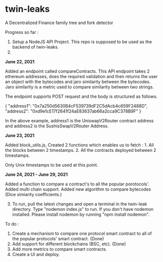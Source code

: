 # twin-leaks
A Decentralized Finance family tree and fork detector

Progress so far : 

1. Setup a NodeJS API Project. This repo is supposed to be used as the backend of twin-leaks.
2. 

**June 22, 2021**

Added an endpoint called compareContracts. This API endpoint takes 2 ethereum addresses, does the required validation and then returns the user an object with the bytecodes and jaro similarity between the bytecodes. Jaro similarity is a metric used to compare similarity between two strings. 

The endpoint supports POST request and the body is structured as follows. 

{
    "address1": "0x7a250d5630B4cF539739dF2C5dAcb4c659F2488D",
    "address2": "0xd9e1cE17f2641f24aE83637ab66a2cca9C378B9F"
} 

In the above example, address1 is the UniswapV2Router contract address and address2 is the SushisSwapV2Router Address.


**June 23, 2021**

Added block_utils.js, Created 2 functions which enables us to fetch :
    1. All the blocks between 2 timestamps. 
    2. All the contracts deployed between 2 timestamps. 

Only Unix timestamps to be used at this point. 


**June 24, 2021 - June 29, 2021**

Added a function to compare a contract's to all the popular porotocols'. Added multi chain support. Added new algorithm to compare bytecodes (Dice simiarity coefficients.)


3. To run, pull the latest changes and open a terminal in the twin-leak directory. Type "nodemon index.js" to run. If you don't have nodemon installed. Please install nodemon by running "npm install nodemon". 




To do :
1. Create a mechanism to compare one protocol smart contract to all of the popular protocols' smart contract. (Done)
2. Add support for different blockchains (BSC, etc). (Done)
3. Add more metrics to compare smart contracts. 
4. Create a UI and deploy. 
